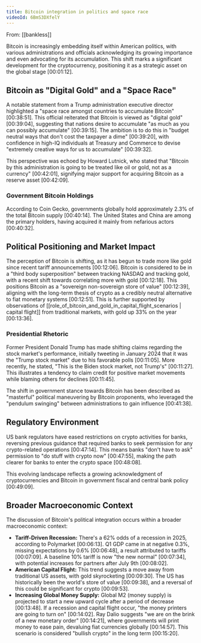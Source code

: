 ```yaml
---
title: Bitcoin integration in politics and space race
videoId: 6BmS3DXfelY
---
```


From: [[bankless]] <br/> 

Bitcoin is increasingly embedding itself within American politics, with various administrations and officials acknowledging its growing importance and even advocating for its accumulation. This shift marks a significant development for the cryptocurrency, positioning it as a strategic asset on the global stage <a class="yt-timestamp" data-t="00:01:12">[00:01:12]</a>.

## Bitcoin as "Digital Gold" and a "Space Race"

A notable statement from a Trump administration executive director highlighted a "space race amongst countries to accumulate Bitcoin" <a class="yt-timestamp" data-t="00:38:51">[00:38:51]</a>. This official reiterated that Bitcoin is viewed as "digital gold" <a class="yt-timestamp" data-t="00:39:04">[00:39:04]</a>, suggesting that nations desire to accumulate "as much as you can possibly accumulate" <a class="yt-timestamp" data-t="00:39:15">[00:39:15]</a>. The ambition is to do this in "budget neutral ways that don't cost the taxpayer a dime" <a class="yt-timestamp" data-t="00:39:20">[00:39:20]</a>, with confidence in high-IQ individuals at Treasury and Commerce to devise "extremely creative ways for us to accumulate" <a class="yt-timestamp" data-t="00:39:32">[00:39:32]</a>.

This perspective was echoed by Howard Lutnick, who stated that "Bitcoin by this administration is going to be treated like oil or gold, not as a currency" <a class="yt-timestamp" data-t="00:42:01">[00:42:01]</a>, signifying major support for acquiring Bitcoin as a reserve asset <a class="yt-timestamp" data-t="00:42:09">[00:42:09]</a>.

### Government Bitcoin Holdings

According to Coin Gecko, governments globally hold approximately 2.3% of the total Bitcoin supply <a class="yt-timestamp" data-t="00:40:14">[00:40:14]</a>. The United States and China are among the primary holders, having acquired it mainly from nefarious actors <a class="yt-timestamp" data-t="00:40:32">[00:40:32]</a>.

## Political Positioning and Market Impact

The perception of Bitcoin is shifting, as it has begun to trade more like gold since recent tariff announcements <a class="yt-timestamp" data-t="00:12:06">[00:12:06]</a>. Bitcoin is considered to be in a "third body superposition" between tracking NASDAQ and tracking gold, with a recent shift towards correlating more with gold <a class="yt-timestamp" data-t="00:12:18">[00:12:18]</a>. This positions Bitcoin as a "sovereign non-sovereign store of value" <a class="yt-timestamp" data-t="00:12:39">[00:12:39]</a>, aligning with the long-term thesis of crypto as a credibly neutral alternative to fiat monetary systems <a class="yt-timestamp" data-t="00:12:51">[00:12:51]</a>. This is further supported by observations of [[role_of_bitcoin_and_gold_in_capital_flight_scenarios | capital flight]] from traditional markets, with gold up 33% on the year <a class="yt-timestamp" data-t="00:13:36">[00:13:36]</a>.

### Presidential Rhetoric

Former President Donald Trump has made shifting claims regarding the stock market's performance, initially tweeting in January 2024 that it was the "Trump stock market" due to his favorable polls <a class="yt-timestamp" data-t="00:11:05">[00:11:05]</a>. More recently, he stated, "This is the Biden stock market, not Trump's" <a class="yt-timestamp" data-t="00:11:27">[00:11:27]</a>. This illustrates a tendency to claim credit for positive market movements while blaming others for declines <a class="yt-timestamp" data-t="00:11:45">[00:11:45]</a>.

The shift in government stance towards Bitcoin has been described as "masterful" political maneuvering by Bitcoin proponents, who leveraged the "pendulum swinging" between administrations to gain influence <a class="yt-timestamp" data-t="00:41:38">[00:41:38]</a>.

## Regulatory Environment

US bank regulators have eased restrictions on crypto activities for banks, reversing previous guidance that required banks to seek permission for any crypto-related operations <a class="yt-timestamp" data-t="00:47:14">[00:47:14]</a>. This means banks "don't have to ask" permission to "do stuff with crypto now" <a class="yt-timestamp" data-t="00:47:55">[00:47:55]</a>, making the path clearer for banks to enter the crypto space <a class="yt-timestamp" data-t="00:48:08">[00:48:08]</a>.

This evolving landscape reflects a growing acknowledgment of cryptocurrencies and Bitcoin in government fiscal and central bank policy <a class="yt-timestamp" data-t="00:49:09">[00:49:09]</a>.

## Broader Macroeconomic Context

The discussion of Bitcoin's political integration occurs within a broader macroeconomic context:

*   **Tariff-Driven Recession:** There's a 62% odds of a recession in 2025, according to Polymarket <a class="yt-timestamp" data-t="00:06:13">[00:06:13]</a>. Q1 GDP came in at negative 0.3%, missing expectations by 0.6% <a class="yt-timestamp" data-t="00:06:48">[00:06:48]</a>, a result attributed to tariffs <a class="yt-timestamp" data-t="00:07:09">[00:07:09]</a>. A baseline 10% tariff is now "the new normal" <a class="yt-timestamp" data-t="00:07:34">[00:07:34]</a>, with potential increases for partners after July 9th <a class="yt-timestamp" data-t="00:08:02">[00:08:02]</a>.
*   **American Capital Flight:** This trend suggests a move away from traditional US assets, with gold skyrocketing <a class="yt-timestamp" data-t="00:09:30">[00:09:30]</a>. The US has historically been the world's store of value <a class="yt-timestamp" data-t="00:09:38">[00:09:38]</a>, and a reversal of this could be significant for crypto <a class="yt-timestamp" data-t="00:09:53">[00:09:53]</a>.
*   **Increasing Global Money Supply:** Global M2 (money supply) is projected to start a new upward cycle after a period of decrease <a class="yt-timestamp" data-t="00:13:48">[00:13:48]</a>. If a recession and capital flight occur, "the money printers are going to turn on" <a class="yt-timestamp" data-t="00:14:02">[00:14:02]</a>. Ray Dalio suggests "we are on the brink of a new monetary order" <a class="yt-timestamp" data-t="00:14:21">[00:14:21]</a>, where governments will print money to ease pain, devaluing fiat currencies globally <a class="yt-timestamp" data-t="00:14:57">[00:14:57]</a>. This scenario is considered "bullish crypto" in the long term <a class="yt-timestamp" data-t="00:15:20">[00:15:20]</a>.